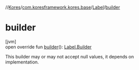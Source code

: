 //[Kores](../../../index.md)/[com.koresframework.kores.base](../index.md)/[Label](index.md)/[builder](builder.md)

# builder

[jvm]\
open override fun [builder](builder.md)(): [Label.Builder](-builder/index.md)

This builder may or may not accept null values, it depends on implementation.
